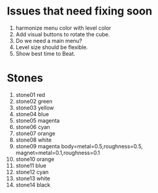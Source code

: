 # Issues that need fixing soon

1. harmonize menu color with level color
1. Add visual buttons to rotate the cube.
1. Do we need a main menu?
1. Level size should be flexible.
1. Show best time to Beat.

# Stones

1. stone01 red
1. stone02 green
1. stone03 yellow
1. stone04 blue
1. stone05 magenta
1. stone06 cyan
1. stone07 orange
1. stone08 white
1. stone09 magenta body=metal=0.5,roughness=0.5, magnet=metal=0.1,roughness=0.1
1. stone10 orange
1. stone11 blue
1. stone12 cyan
1. stone13 white
1. stone14 black
